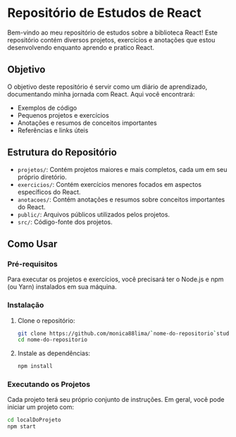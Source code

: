 # Repositório de Estudos de React

Bem-vindo ao meu repositório de estudos sobre a biblioteca React! Este repositório contém diversos projetos, exercícios e anotações que estou desenvolvendo enquanto aprendo e pratico React. 

## Objetivo

O objetivo deste repositório é servir como um diário de aprendizado, documentando minha jornada com React. Aqui você encontrará:

- Exemplos de código
- Pequenos projetos e exercícios
- Anotações e resumos de conceitos importantes
- Referências e links úteis

## Estrutura do Repositório

- `projetos/`: Contém projetos maiores e mais completos, cada um em seu próprio diretório.
- `exercicios/`: Contém exercícios menores focados em aspectos específicos do React.
- `anotacoes/`: Contém anotações e resumos sobre conceitos importantes do React.
- `public/`: Arquivos públicos utilizados pelos projetos.
- `src/`: Código-fonte dos projetos.

## Como Usar

### Pré-requisitos

Para executar os projetos e exercícios, você precisará ter o Node.js e npm (ou Yarn) instalados em sua máquina. 

### Instalação

1. Clone o repositório:
    ```bash
    git clone https://github.com/monica88lima/`nome-do-repositorio`studos_React.git
    cd nome-do-repositorio
    ```

2. Instale as dependências:
    ```bash
    npm install
    ```

### Executando os Projetos

Cada projeto terá seu próprio conjunto de instruções. Em geral, você pode iniciar um projeto com:

```bash
cd localDoProjeto
npm start

